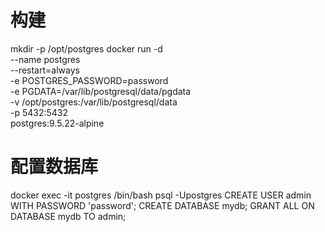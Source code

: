 # 构建
mkdir -p /opt/postgres
docker run -d \
    --name postgres \
    --restart=always \
    -e POSTGRES_PASSWORD=password \
    -e PGDATA=/var/lib/postgresql/data/pgdata \
    -v /opt/postgres:/var/lib/postgresql/data \
    -p 5432:5432 \
    postgres:9.5.22-alpine

# 配置数据库
docker exec -it postgres /bin/bash
psql -Upostgres
CREATE USER admin WITH PASSWORD 'password';
CREATE DATABASE mydb;
GRANT ALL ON DATABASE mydb TO admin;
